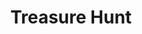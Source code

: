 ---
layout: project
title: Treasure Hunt
deliverables: Logo & Branding
description: 
about: An escape room you’ll never want to leave! The Treasure Hunt is conceptualised as an engage room, where the players would immerse in the experience, not the escape. Forget about codes and keys, prepare for a real intellectual feast in an unforgettable setting. The game master will skillfully fuel the fire of your curiosity and ensure every minute of the players' stay is full of experiences! <br><br><a href="www.roomofplenty.pl">www.roomofplenty.pl</a>
images: treasurehunt_
---